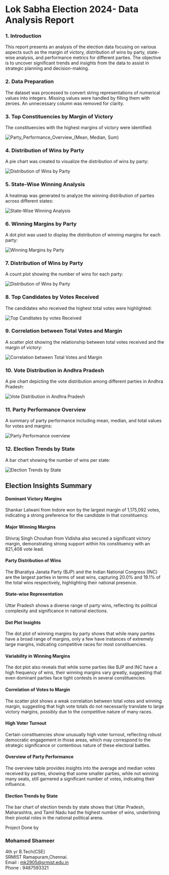 # Lok Sabha Election 2024- Data Analysis Report

### 1. Introduction

This report presents an analysis of the election data focusing on various aspects such as the margin of victory, distribution of wins by party, state-wise analysis, and performance metrics for different parties. The objective is to uncover significant trends and insights from the data to assist in strategic planning and decision-making.

### 2. Data Preparation

The dataset was processed to convert string representations of numerical values into integers. Missing values were handled by filling them with zeroes. An unnecessary column was removed for clarity.

### 3. Top Constituencies by Margin of Victory

The constituencies with the highest margins of victory were identified:

![Party_Performance_Overview_(Mean, Median, Sum)](<./Screenshots/1.TopConstituenciesbyMarginofVictory.png>)

### 4. Distribution of Wins by Party

A pie chart was created to visualize the distribution of wins by party:

![Distribution of Wins by Party](<./Screenshots/2.Distributionofwinsbyparty.png>)

### 5. State-Wise Winning Analysis

A heatmap was generated to analyze the winning distribution of parties across different states:

![State-Wise Winning Analysis](<./Screenshots/3.State-wise-winning-analysis.png>)

### 6. Winning Margins by Party

A dot plot was used to display the distribution of winning margins for each party:

![Winning Margins by Party](<./Screenshots/4.DotPlotofWinningMarginsbyparty.png>)

### 7. Distribution of Wins by Party

A count plot showing the number of wins for each party:

![Distribution of Wins by Party](<./Screenshots/5.Distributionofwinsbyparty.png>)

### 8. Top Candidates by Votes Received

The candidates who received the highest total votes were highlighted:

![Top Canditates by votes Received](<./Screenshots/6.TopCandidatesbyvotesreceived .png>)

### 9. Correlation between Total Votes and Margin

A scatter plot showing the relationship between total votes received and the margin of victory:

![Correlation between Total Votes and Margin](<./Screenshots/7.CorrelationbetweenTotalVotesandMargin.png>)

### 10. Vote Distribution in Andhra Pradesh

A pie chart depicting the vote distribution among different parties in Andhra Pradesh:

![Vote Distribution in Andhra Pradesh](<./Screenshots/8.VoteDistributioninAP.png>)

### 11. Party Performance Overview

A summary of party performance including mean, median, and total values for votes and margins:

![Party Performance overview ](<./Screenshots/9.Partyperfomanceoverview.png>)

### 12. Election Trends by State

A bar chart showing the number of wins per state:

![Election Trends by State](<./Screenshots/10.ElectionTrendsbystate.png>)

## Election Insights Summary

#### Dominant Victory Margins
Shankar Lalwani from Indore won by the largest margin of 1,175,092 votes, indicating a strong preference for the candidate in that constituency.

#### Major Winning Margins
Shivraj Singh Chouhan from Vidisha also secured a significant victory margin, demonstrating strong support within his constituency with an 821,408 vote lead.

#### Party Distribution of Wins
The Bharatiya Janata Party (BJP) and the Indian National Congress (INC) are the largest parties in terms of seat wins, capturing 20.0% and 19.1% of the total wins respectively, highlighting their national presence.

#### State-wise Representation
Uttar Pradesh shows a diverse range of party wins, reflecting its political complexity and significance in national elections.

#### Dot Plot Insights
The dot plot of winning margins by party shows that while many parties have a broad range of margins, only a few have instances of extremely large margins, indicating competitive races for most constituencies.

#### Variability in Winning Margins
The dot plot also reveals that while some parties like BJP and INC have a high frequency of wins, their winning margins vary greatly, suggesting that even dominant parties face tight contests in several constituencies.

#### Correlation of Votes to Margin
The scatter plot shows a weak correlation between total votes and winning margin, suggesting that high vote totals do not necessarily translate to large victory margins, possibly due to the competitive nature of many races.

#### High Voter Turnout
Certain constituencies show unusually high voter turnout, reflecting robust democratic engagement in those areas, which may correspond to the strategic significance or contentious nature of these electoral battles.

#### Overview of Party Performance
The overview table provides insights into the average and median votes received by parties, showing that some smaller parties, while not winning many seats, still garnered a significant number of votes, indicating their influence.

#### Election Trends by State
The bar chart of election trends by state shows that Uttar Pradesh, Maharashtra, and Tamil Nadu had the highest number of wins, underlining their pivotal roles in the national political arena.

Project Done by
### Mohamed Shameer
4th yr B.Tech(CSE)</br>
SRMIST Ramapuram,Chennai.</br>
Email : mk2905@srmist.edu.in </br>
Phone : 9487593321



